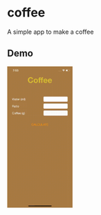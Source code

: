 # coffee
A simple app to make a coffee

## Demo

<img src="https://github.com/ikhsanalatsary/coffee/raw/master/output.gif" width="267" alt="Demo App" title="Demo Coffee App" style="max-width:30%;">
